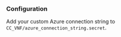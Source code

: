 ### Configuration
Add your custom Azure connection string to `CC_VNF/azure_connection_string.secret`.
